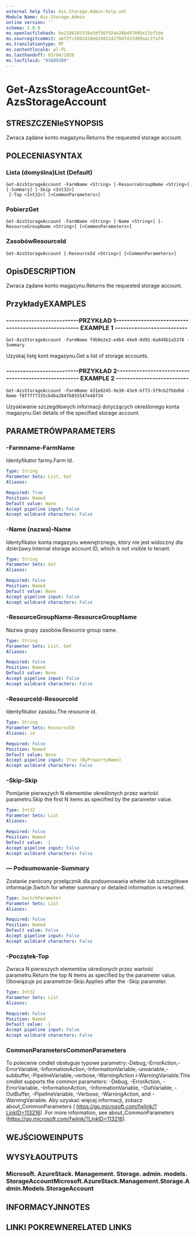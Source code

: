 ```yaml
---
external help file: Azs.Storage.Admin-help.xml
Module Name: Azs.Storage.Admin
online version: ''
schema: 2.0.0
ms.openlocfilehash: be2198103338a3df56f924e28b497095e21bf1de
ms.sourcegitcommit: a6f2fc500242de6248224278d743fd09aac2fafd
ms.translationtype: MT
ms.contentlocale: pl-PL
ms.lasthandoff: 03/04/2020
ms.locfileid: "93889389"
---
```

# <span data-ttu-id="75643-101">Get-AzsStorageAccount</span><span class="sxs-lookup"><span data-stu-id="75643-101">Get-AzsStorageAccount</span></span>

## <span data-ttu-id="75643-102">STRESZCZENIe</span><span class="sxs-lookup"><span data-stu-id="75643-102">SYNOPSIS</span></span>
<span data-ttu-id="75643-103">Zwraca żądane konto magazynu.</span><span class="sxs-lookup"><span data-stu-id="75643-103">Returns the requested storage account.</span></span>

## <span data-ttu-id="75643-104">POLECENIA</span><span class="sxs-lookup"><span data-stu-id="75643-104">SYNTAX</span></span>

### <span data-ttu-id="75643-105">Lista (domyślna)</span><span class="sxs-lookup"><span data-stu-id="75643-105">List (Default)</span></span>
```
Get-AzsStorageAccount -FarmName <String> [-ResourceGroupName <String>] [-Summary] [-Skip <Int32>]
 [-Top <Int32>] [<CommonParameters>]
```

### <span data-ttu-id="75643-106">Pobierz</span><span class="sxs-lookup"><span data-stu-id="75643-106">Get</span></span>
```
Get-AzsStorageAccount -FarmName <String> [-Name <String>] [-ResourceGroupName <String>] [<CommonParameters>]
```

### <span data-ttu-id="75643-107">Zasobów</span><span class="sxs-lookup"><span data-stu-id="75643-107">ResourceId</span></span>
```
Get-AzsStorageAccount [-ResourceId <String>] [<CommonParameters>]
```

## <span data-ttu-id="75643-108">Opis</span><span class="sxs-lookup"><span data-stu-id="75643-108">DESCRIPTION</span></span>
<span data-ttu-id="75643-109">Zwraca żądane konto magazynu.</span><span class="sxs-lookup"><span data-stu-id="75643-109">Returns the requested storage account.</span></span>

## <span data-ttu-id="75643-110">Przykłady</span><span class="sxs-lookup"><span data-stu-id="75643-110">EXAMPLES</span></span>

### <span data-ttu-id="75643-111">--------------------------PRZYKŁAD 1--------------------------</span><span class="sxs-lookup"><span data-stu-id="75643-111">-------------------------- EXAMPLE 1 --------------------------</span></span>
```
Get-AzsStorageAccount -FarmName f9b8e2e2-e4b4-44e0-9d92-6a848b1a5376 -Summary
```

<span data-ttu-id="75643-112">Uzyskaj listę kont magazynu.</span><span class="sxs-lookup"><span data-stu-id="75643-112">Get a list of storage accounts.</span></span>

### <span data-ttu-id="75643-113">--------------------------PRZYKŁAD 2--------------------------</span><span class="sxs-lookup"><span data-stu-id="75643-113">-------------------------- EXAMPLE 2 --------------------------</span></span>
```
Get-AzsStorageAccount -FarmName 431e8245-9e38-43e9-bf73-5f9cb2fbbdb6 -Name f8f7ff7335cb4ba284fb855547e48f34
```

<span data-ttu-id="75643-114">Uzyskiwanie szczegółowych informacji dotyczących określonego konta magazynu.</span><span class="sxs-lookup"><span data-stu-id="75643-114">Get details of the specified storage account.</span></span>

## <span data-ttu-id="75643-115">PARAMETRÓW</span><span class="sxs-lookup"><span data-stu-id="75643-115">PARAMETERS</span></span>

### <span data-ttu-id="75643-116">-Farmname</span><span class="sxs-lookup"><span data-stu-id="75643-116">-FarmName</span></span>
<span data-ttu-id="75643-117">Identyfikator farmy.</span><span class="sxs-lookup"><span data-stu-id="75643-117">Farm Id.</span></span>

```yaml
Type: String
Parameter Sets: List, Get
Aliases: 

Required: True
Position: Named
Default value: None
Accept pipeline input: False
Accept wildcard characters: False
```

### <span data-ttu-id="75643-118">-Name (nazwa)</span><span class="sxs-lookup"><span data-stu-id="75643-118">-Name</span></span>
<span data-ttu-id="75643-119">Identyfikator konta magazynu wewnętrznego, który nie jest widoczny dla dzierżawy.</span><span class="sxs-lookup"><span data-stu-id="75643-119">Internal storage account ID, which is not visible to tenant.</span></span>

```yaml
Type: String
Parameter Sets: Get
Aliases: 

Required: False
Position: Named
Default value: None
Accept pipeline input: False
Accept wildcard characters: False
```

### <span data-ttu-id="75643-120">-ResourceGroupName</span><span class="sxs-lookup"><span data-stu-id="75643-120">-ResourceGroupName</span></span>
<span data-ttu-id="75643-121">Nazwa grupy zasobów.</span><span class="sxs-lookup"><span data-stu-id="75643-121">Resource group name.</span></span>

```yaml
Type: String
Parameter Sets: List, Get
Aliases: 

Required: False
Position: Named
Default value: None
Accept pipeline input: False
Accept wildcard characters: False
```

### <span data-ttu-id="75643-122">-ResourceId</span><span class="sxs-lookup"><span data-stu-id="75643-122">-ResourceId</span></span>
<span data-ttu-id="75643-123">Identyfikator zasobu.</span><span class="sxs-lookup"><span data-stu-id="75643-123">The resource id.</span></span>

```yaml
Type: String
Parameter Sets: ResourceId
Aliases: id

Required: False
Position: Named
Default value: None
Accept pipeline input: True (ByPropertyName)
Accept wildcard characters: False
```

### <span data-ttu-id="75643-124">-Skip</span><span class="sxs-lookup"><span data-stu-id="75643-124">-Skip</span></span>
<span data-ttu-id="75643-125">Pomijanie pierwszych N elementów określonych przez wartość parametru.</span><span class="sxs-lookup"><span data-stu-id="75643-125">Skip the first N items as specified by the parameter value.</span></span>

```yaml
Type: Int32
Parameter Sets: List
Aliases: 

Required: False
Position: Named
Default value: -1
Accept pipeline input: False
Accept wildcard characters: False
```

### <span data-ttu-id="75643-126">— Podsumowanie</span><span class="sxs-lookup"><span data-stu-id="75643-126">-Summary</span></span>
<span data-ttu-id="75643-127">Zostanie zwrócony przełącznik dla podsumowania wheter lub szczegółowe informacje.</span><span class="sxs-lookup"><span data-stu-id="75643-127">Switch for wheter summary or detailed information is returned.</span></span>

```yaml
Type: SwitchParameter
Parameter Sets: List
Aliases: 

Required: False
Position: Named
Default value: False
Accept pipeline input: False
Accept wildcard characters: False
```

### <span data-ttu-id="75643-128">-Początek</span><span class="sxs-lookup"><span data-stu-id="75643-128">-Top</span></span>
<span data-ttu-id="75643-129">Zwraca N pierwszych elementów określonych przez wartość parametru.</span><span class="sxs-lookup"><span data-stu-id="75643-129">Return the top N items as specified by the parameter value.</span></span>
<span data-ttu-id="75643-130">Obowiązuje po parametrze-Skip.</span><span class="sxs-lookup"><span data-stu-id="75643-130">Applies after the -Skip parameter.</span></span>

```yaml
Type: Int32
Parameter Sets: List
Aliases: 

Required: False
Position: Named
Default value: -1
Accept pipeline input: False
Accept wildcard characters: False
```

### <span data-ttu-id="75643-131">CommonParameters</span><span class="sxs-lookup"><span data-stu-id="75643-131">CommonParameters</span></span>
<span data-ttu-id="75643-132">To polecenie cmdlet obsługuje typowe parametry:-Debug,-ErrorAction,-ErrorVariable,-InformationAction,-InformationVariable,-unvariable,-subbuffer,-PipelineVariable,-verbose,-WarningAction i-WarningVariable.</span><span class="sxs-lookup"><span data-stu-id="75643-132">This cmdlet supports the common parameters: -Debug, -ErrorAction, -ErrorVariable, -InformationAction, -InformationVariable, -OutVariable, -OutBuffer, -PipelineVariable, -Verbose, -WarningAction, and -WarningVariable.</span></span> <span data-ttu-id="75643-133">Aby uzyskać więcej informacji, zobacz about_CommonParameters ( https://go.microsoft.com/fwlink/?LinkID=113216) .</span><span class="sxs-lookup"><span data-stu-id="75643-133">For more information, see about_CommonParameters (https://go.microsoft.com/fwlink/?LinkID=113216).</span></span>

## <span data-ttu-id="75643-134">WEJŚCIOWE</span><span class="sxs-lookup"><span data-stu-id="75643-134">INPUTS</span></span>

## <span data-ttu-id="75643-135">WYSYŁA</span><span class="sxs-lookup"><span data-stu-id="75643-135">OUTPUTS</span></span>

### <span data-ttu-id="75643-136">Microsoft. AzureStack. Management. Storage. admin. models. StorageAccount</span><span class="sxs-lookup"><span data-stu-id="75643-136">Microsoft.AzureStack.Management.Storage.Admin.Models.StorageAccount</span></span>

## <span data-ttu-id="75643-137">INFORMACYJN</span><span class="sxs-lookup"><span data-stu-id="75643-137">NOTES</span></span>

## <span data-ttu-id="75643-138">LINKI POKREWNE</span><span class="sxs-lookup"><span data-stu-id="75643-138">RELATED LINKS</span></span>

